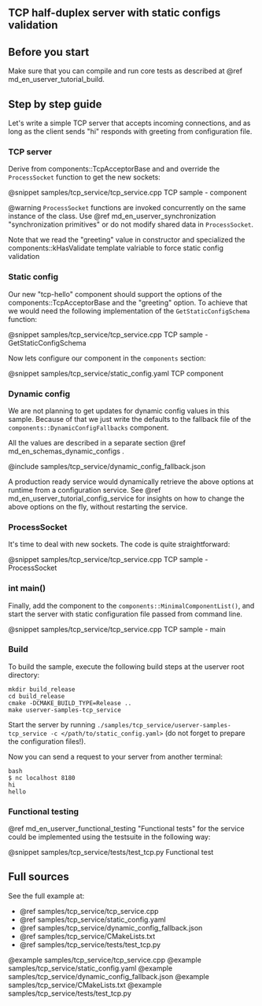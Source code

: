## TCP half-duplex server with static configs validation

## Before you start

Make sure that you can compile and run core tests as described at
@ref md_en_userver_tutorial_build.


## Step by step guide

Let's write a simple TCP server that accepts incoming connections, and as long
as the client sends "hi" responds with greeting from configuration file.


### TCP server

Derive from components::TcpAcceptorBase and and override the `ProcessSocket`
function to get the new sockets:

@snippet samples/tcp_service/tcp_service.cpp  TCP sample - component

@warning `ProcessSocket` functions are invoked concurrently on the same 
instance of the class. Use @ref md_en_userver_synchronization "synchronization primitives"
or do not modify shared data in `ProcessSocket`.

Note that we read the "greeting" value in constructor and specialized the
components::kHasValidate template valriable to force static config validation


### Static config

Our new "tcp-hello" component should support the options of the components::TcpAcceptorBase
and the "greeting" option. To achieve that we would need the following
implementation of the `GetStaticConfigSchema` function:

@snippet samples/tcp_service/tcp_service.cpp  TCP sample - GetStaticConfigSchema

Now lets configure our component in the `components` section:

@snippet samples/tcp_service/static_config.yaml  TCP component


### Dynamic config

We are not planning to get updates for dynamic config values in this sample. Because of
that we just write the defaults to the fallback file of
the `components::DynamicConfigFallbacks` component.

All the values are described in a separate section @ref md_en_schemas_dynamic_configs .

@include samples/tcp_service/dynamic_config_fallback.json

A production ready service would dynamically retrieve the above options at
 runtime from a configuration service. See
@ref md_en_userver_tutorial_config_service for insights on how to change the
above options on the fly, without restarting the service.


### ProcessSocket

It's time to deal with new sockets. The code is quite straightforward:

@snippet samples/tcp_service/tcp_service.cpp  TCP sample - ProcessSocket


### int main()

Finally, add the component to the `components::MinimalComponentList()`,
and start the server with static configuration file passed from command line.

@snippet samples/tcp_service/tcp_service.cpp  TCP sample - main

### Build
To build the sample, execute the following build steps at the userver root directory:
```
mkdir build_release
cd build_release
cmake -DCMAKE_BUILD_TYPE=Release ..
make userver-samples-tcp_service
```

Start the server by running `./samples/tcp_service/userver-samples-tcp_service -c </path/to/static_config.yaml>`
(do not forget to prepare the configuration files!).

Now you can send a request to your server from another terminal:
```
bash
$ nc localhost 8180
hi
hello
```

### Functional testing
@ref md_en_userver_functional_testing "Functional tests" for the service could be
implemented using the testsuite in the following way:

@snippet samples/tcp_service/tests/test_tcp.py  Functional test

## Full sources

See the full example at:
* @ref samples/tcp_service/tcp_service.cpp
* @ref samples/tcp_service/static_config.yaml
* @ref samples/tcp_service/dynamic_config_fallback.json
* @ref samples/tcp_service/CMakeLists.txt
* @ref samples/tcp_service/tests/test_tcp.py

@example samples/tcp_service/tcp_service.cpp
@example samples/tcp_service/static_config.yaml
@example samples/tcp_service/dynamic_config_fallback.json
@example samples/tcp_service/CMakeLists.txt
@example samples/tcp_service/tests/test_tcp.py

